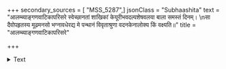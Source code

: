 +++
secondary_sources = [ "MSS_5287",]
jsonClass = "Subhaashita"
text = "आलम्ब्याङ्गणवाटिकापरिसरे स्वेच्छानतां शाखिकां केयूरीभवदल्पशेषवलया बाला समस्तं दिनम्।  \nसा दैवोपहृतस्य मूढमनसो भग्नावधेरद्य मे पन्थानं विवृताश्रुणा वदनकेनालोक्य किं वक्ष्यति॥"
title = "आलम्ब्याङ्गणवाटिकापरिसरे"

+++

<details><summary>Text</summary>

आलम्ब्याङ्गणवाटिकापरिसरे स्वेच्छानतां शाखिकां केयूरीभवदल्पशेषवलया बाला समस्तं दिनम्।  
सा दैवोपहृतस्य मूढमनसो भग्नावधेरद्य मे पन्थानं विवृताश्रुणा वदनकेनालोक्य किं वक्ष्यति॥
</details>
